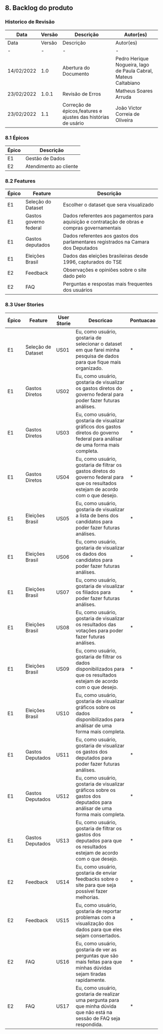 ## 8. Backlog do produto

### Historico de Revisão

| Data       | Versão | Descrição                                                     | Autor(es)                                                       |
| ---------- | ------ | ------------------------------------------------------------- | --------------------------------------------------------------- |
| Data       | Versão | Descrição                                                     | Autor(es)                                                       |
| -          | -      | -                                                             | -                                                               |
| 14/02/2022 | 1.0    | Abertura do Documento                                         | Pedro Herique Nogueira, Iago de Paula Cabral, Mateus Caltabiano |
| 23/02/2022 | 1.0.1  | Revisão de Erros                                              | Matheus Soares Arruda                                           |
| 23/02/2022 | 1.1    | Correção de épicos,features e ajustes das histórias de usário | João Victor Correia de Oliveira                                 |

### 8.1 Épicos

| Épico | Descrição              |
| ----- | ---------------------- |
| E1    | Gestão de Dados        |
| E2    | Atendimento ao cliente |

### 8.2 Features

| Épico | Feature                | Descrição                                                                                      |
| ----- | ---------------------- | ---------------------------------------------------------------------------------------------- |
| E1    | Seleção do Dataset     | Escolher o dataset que sera visualizado                                                        |
| E1    | Gastos governo federal | Dados referentes aos pagamentos para aquisição e contratação de obras e compras governamentais |
| E1    | Gastos deputados       | Dados referentes aos gastos dos parlamentares registrados na Camara dos Deputados              |
| E1    | Eleições Brasil        | Dados das eleições brasileiras desde 1996, capturados do TSE                                   |
| E2    | Feedback               | Observações e opiniões sobre o site dado pelo                                                  |
| E2    | FAQ                    | Perguntas e respostas mais frequentes dos usuários                                             |

### 8.3 User Stories

| Épico | Feature            | User Storie | Descricao                                                                                                                             | Pontuacao |
| ----- | ------------------ | ----------- | ------------------------------------------------------------------------------------------------------------------------------------- | --------- |
| E1    | Seleção de Dataset | US01        | Eu, como usuário, gostaria de selecionar o dataset em que farei minha pesquisa de dados para que fique mais organizado.               | \*        |
| E1    | Gastos Diretos     | US02        | Eu, como usuário, gostaria de visualizar os gastos diretos do governo federal para poder fazer futuras análises.                      | \*        |
| E1    | Gastos Diretos     | US03        | Eu, como usuário, gostaria de visualizar gráficos dos gastos diretos do governo federal para análisar de uma forma mais completa.     | \*        |
| E1    | Gastos Diretos     | US04        | Eu, como usuário, gostaria de filtrar os gastos diretos do governo federal para que os resultados estejam de acordo com o que desejo. | \*        |
| E1    | Eleições Brasil    | US05        | Eu, como usuário, gostaria de visualizar a lista de bens dos candidatos para poder fazer futuras análises.                            | \*        |
| E1    | Eleições Brasil    | US06        | Eu, como usuário, gostaria de visualizar os dados dos candidatos para poder fazer futuras análises.                                   | \*        |
| E1    | Eleições Brasil    | US07        | Eu, como usuário, gostaria de visualizar os filiados para poder fazer futuras análises.                                               | \*        |
| E1    | Eleições Brasil    | US08        | Eu, como usuário, gostaria de visualizar os resultados das votações para poder fazer futuras análises.                                | \*        |
| E1    | Eleições Brasil    | US09        | Eu, como usuário, gostaria de filtrar os dados disponibilizados para que os resultados estejam de acordo com o que desejo.            | \*        |
| E1    | Eleições Brasil    | US10        | Eu, como usuário, gostaria de visualizar gráficos sobre os dados disponibilizados para análisar de uma forma mais completa.           | \*        |
| E1    | Gastos Deputados   | US11        | Eu, como usuário, gostaria de visualizar os gastos dos deputados para poder fazer futuras análises.                                   | \*        |
| E1    | Gastos Deputados   | US12        | Eu, como usuário, gostaria de visualizar gráficos sobre os gastos dos deputados para análisar de uma forma mais completa.             | \*        |
| E1    | Gastos Deputados   | US13        | Eu, como usuário, gostaria de filtrar os gastos dos deputados para que os resultados estejam de acordo com o que desejo.              | \*        |
| E2    | Feedback           | US14        | Eu, como usuário, gostaria de enviar feedbacks sobre o site para que seja possível fazer melhorias.                                   | \*        |
| E2    | Feedback           | US15        | Eu, como usuário, gostaria de reportar problemas com a visualização dos dados para que eles sejam consertados.                        | \*        |
| E2    | FAQ                | US16        | Eu, como usuário, gostaria de ver as perguntas que são mais feitas para que minhas dúvidas sejam tiradas rapidamente.                 | \*        |
| E2    | FAQ                | US17        | Eu, como usuário, gostaria de realizar uma pergunta para que minha dúvida que não está na sessão de FAQ seja respondida.              | \*        |

